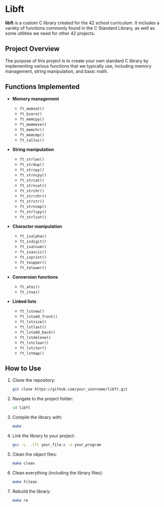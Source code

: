 # Libft

**libft** is a custom C library created for the 42 school curriculum. It includes a variety of functions commonly found in the C Standard Library, as well as some utilities we need for other 42 projects.

## Project Overview

The purpose of this project is to create your own standard C library by implementing various functions that we typically use, including memory management, string manipulation, and basic math.

## Functions Implemented

- **Memory management**
  - `ft_memset()`
  - `ft_bzero()`
  - `ft_memcpy()`
  - `ft_memmove()`
  - `ft_memchr()`
  - `ft_memcmp()`
  - `ft_calloc()`
  
- **String manipulation**
  - `ft_strlen()`
  - `ft_strdup()`
  - `ft_strcpy()`
  - `ft_strncpy()`
  - `ft_strcat()`
  - `ft_strncat()`
  - `ft_strchr()`
  - `ft_strrchr()`
  - `ft_strstr()`
  - `ft_strncmp()`
  - `ft_strlcpy()`
  - `ft_strlcat()`

- **Character manipulation**
  - `ft_isalpha()`
  - `ft_isdigit()`
  - `ft_isalnum()`
  - `ft_isascii()`
  - `ft_isprint()`
  - `ft_toupper()`
  - `ft_tolower()`

- **Conversion functions**
  - `ft_atoi()`
  - `ft_itoa()`

- **Linked lists**
  - `ft_lstnew()`
  - `ft_lstadd_front()`
  - `ft_lstsize()`
  - `ft_lstlast()`
  - `ft_lstadd_back()`
  - `ft_lstdelone()`
  - `ft_lstclear()`
  - `ft_lstiter()`
  - `ft_lstmap()`

## How to Use

1. Clone the repository:
   ```bash
   git clone https://github.com/your_username/libft.git

2. Navigate to the project folder:
   ```bash
   cd libft
   ```
3. Compile the library with:
      ```bash
      make
      ```
4. Link the library to your project:
      ```bash
      gcc -L. -lft your_file.c -o your_program
      ```
5. Clean the object files:
      ```bash
      make clean
      ```
6. Clean everything (including the library files):
      ```bash
      make fclean
      ```
7. Rebuild the library:
      ```bash
      make re
      ```
  


